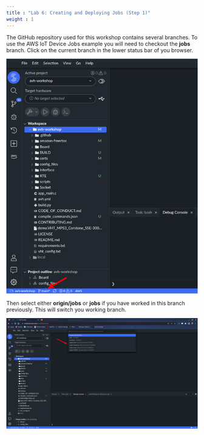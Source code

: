 ```yaml
---
title : "Lab 6: Creating and Deploying Jobs (Step 1)"
weight : 1
---
```


The GitHub repository used for this workshop contains several branches. To use the AWS IoT Device Jobs example you will need to checkout the **jobs** branch. Click on the current branch in the lower status bar of you browser.

![checkout branch](/static/checkout.png)

Then select either **origin/jobs** or **jobs** if you have worked in this branch previously. This will switch you working branch.

![select branch](/static/select-branch.png)

